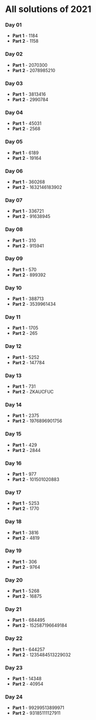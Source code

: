 # All solutions of 2021

### Day 01
* **Part 1** - 1184
* **Part 2** - 1158

### Day 02
* **Part 1** - 2070300
* **Part 2** - 2078985210

### Day 03
* **Part 1** - 3813416
* **Part 2** - 2990784

### Day 04
* **Part 1** - 45031
* **Part 2** - 2568

### Day 05
* **Part 1** - 6189
* **Part 2** - 19164

### Day 06
* **Part 1** - 360268
* **Part 2** - 1632146183902

### Day 07
* **Part 1** - 336721
* **Part 2** - 91638945

### Day 08
* **Part 1** - 310
* **Part 2** - 915941

### Day 09
* **Part 1** - 570
* **Part 2** - 899392

### Day 10
* **Part 1** - 388713
* **Part 2** - 3539961434

### Day 11
* **Part 1** - 1705
* **Part 2** - 265

### Day 12
* **Part 1** - 5252
* **Part 2** - 147784

### Day 13
* **Part 1** - 731
* **Part 2** - ZKAUCFUC

### Day 14
* **Part 1** - 2375
* **Part 2** - 1976896901756

### Day 15
* **Part 1** - 429
* **Part 2** - 2844

### Day 16
* **Part 1** - 977
* **Part 2** - 101501020883

### Day 17
* **Part 1** - 5253
* **Part 2** - 1770

### Day 18
* **Part 1** - 3816
* **Part 2** - 4819

### Day 19
* **Part 1** - 306
* **Part 2** - 9764

### Day 20
* **Part 1** - 5268
* **Part 2** - 16875

### Day 21
* **Part 1** - 684495
* **Part 2** - 152587196649184

### Day 22
* **Part 1** - 644257
* **Part 2** - 1235484513229032

### Day 23
* **Part 1** - 14348
* **Part 2** - 40954

### Day 24
* **Part 1** - 99299513899971
* **Part 2** - 93185111127911